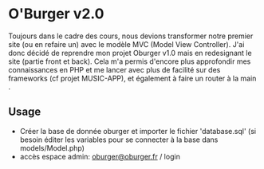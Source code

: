 # O'Burger v2.0

Toujours dans le cadre des cours, nous devions transformer notre premier site (ou en refaire un) avec le modèle MVC (Model View Controller). J'ai donc décidé de reprendre mon projet Oburger v1.0 mais en redesignant le site (partie front et back).
Cela m'a permis d'encore plus approfondir mes connaissances en PHP et me lancer avec plus de facilité sur des frameworks (cf projet MUSIC-APP), et également à faire un router à la main .

## Usage

- Créer la base de donnée oburger et importer le fichier 'database.sql' (si besoin éditer les variables pour se connecter à la base dans models/Model.php)
- accès espace admin: oburger@oburger.fr / login